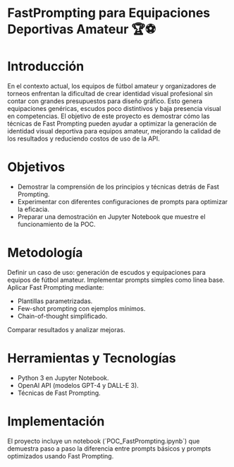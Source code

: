 # FastPrompting para Equipaciones Deportivas Amateur 🏆⚽

# Introducción

En el contexto actual, los equipos de fútbol amateur y organizadores de torneos enfrentan la dificultad de crear identidad visual profesional sin contar con grandes presupuestos para diseño gráfico. Esto genera equipaciones genéricas, escudos poco distintivos y baja presencia visual en competencias.
El objetivo de este proyecto es demostrar cómo las técnicas de Fast Prompting pueden ayudar a optimizar la generación de identidad visual deportiva para equipos amateur, mejorando la calidad de los resultados y reduciendo costos de uso de la API.

# Objetivos

- Demostrar la comprensión de los principios y técnicas detrás de Fast Prompting.
- Experimentar con diferentes configuraciones de prompts para optimizar la eficacia.
- Preparar una demostración en Jupyter Notebook que muestre el funcionamiento de la POC.

# Metodología

Definir un caso de uso: generación de escudos y equipaciones para equipos de fútbol amateur.
Implementar prompts simples como línea base.
Aplicar Fast Prompting mediante:

- Plantillas parametrizadas.
- Few-shot prompting con ejemplos mínimos.
- Chain-of-thought simplificado.

Comparar resultados y analizar mejoras.

# Herramientas y Tecnologías

- Python 3 en Jupyter Notebook.
- OpenAI API (modelos GPT-4 y DALL-E 3).
- Técnicas de Fast Prompting.

# Implementación

El proyecto incluye un notebook (´POC_FastPrompting.ipynb´) que demuestra paso a paso la diferencia entre prompts básicos y prompts optimizados usando Fast Prompting.
